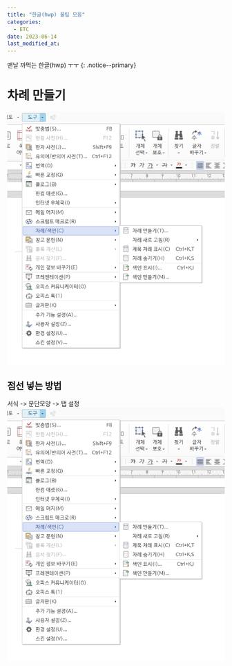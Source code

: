 ```yaml
---
title: "한글(hwp) 꿀팁 모음"
categories:
  - ETC
date: 2023-06-14
last_modified_at: 
---
```


맨날 까먹는 한글(hwp) ㅜㅜ
{: .notice--primary}

# 차례 만들기 


![대체 텍스트](/assets/hwp/1.png "차례 만들기")

## 점선 넣는 방법
서식 -> 문단모양 -> 탭 설정<br>
![대체 텍스트](/assets/hwp/1.png "점선 넣기")